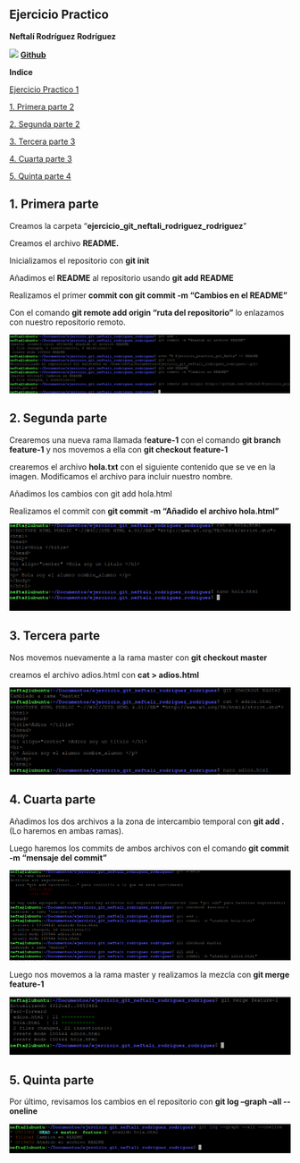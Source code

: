 ﻿## **Ejercicio Practico**

**Neftalí Rodríguez Rodríguez**

![](/imagenes/git.jpeg)
[**Github**](https://github.com/InKu3uS/)


**Indice**

[Ejercicio Practico	1](#id1)

[1. Primera parte	2](#id2)

[2. Segunda parte	2](#id3)

[3. Tercera parte	3](#id4)

[4. Cuarta parte	3](#id5)

[5. Quinta parte	4](#id6)









## **1. Primera parte**<a name="id1"></a>

Creamos la carpeta “**ejercicio\_git\_neftali\_rodriguez\_rodriguez**”

Creamos el archivo **README.**

Inicializamos el repositorio con **git init**

Añadimos el **README** al repositorio usando **git add README**

Realizamos el primer **commit con git commit -m “Cambios en el README”**

Con el comando **git remote add origin “ruta del repositorio”** lo enlazamos con nuestro repositorio remoto.

![](imagenes/1.png)


## **2. Segunda parte**<a name="id2"></a>

Crearemos una nueva rama llamada f**eature-1** con el comando **git branch feature-1** y nos movemos a ella con **git checkout feature-1**

crearemos el archivo **hola.txt** con el siguiente contenido que se ve en la imagen. Modificamos el archivo para incluir nuestro nombre.

Añadimos los cambios con git add hola.html

Realizamos el commit con **git commit -m “Añadido el archivo hola.html”**


![](imagenes/2.png)






## **3. Tercera parte**<a name="id3"></a>

Nos movemos nuevamente a la rama master con **git checkout master**

creamos el archivo adios.html con **cat > adios.html**

![](imagenes/3.png)

## **4. Cuarta parte**<a name="id4"></a>

Añadimos los dos archivos a la zona de intercambio temporal con **git add .** (Lo haremos en ambas ramas).

Luego haremos los commits de ambos archivos con el comando **git commit -m “mensaje del commit”**

![](imagenes/4.png)







Luego nos movemos a la rama master y realizamos la mezcla con **git merge feature-1**

![](imagenes/5.png)

## **5. Quinta parte**<a name="id5"></a>

Por último, revisamos los cambios en el repositorio con **git log –graph –all --oneline**

![](imagenes/6.png)

